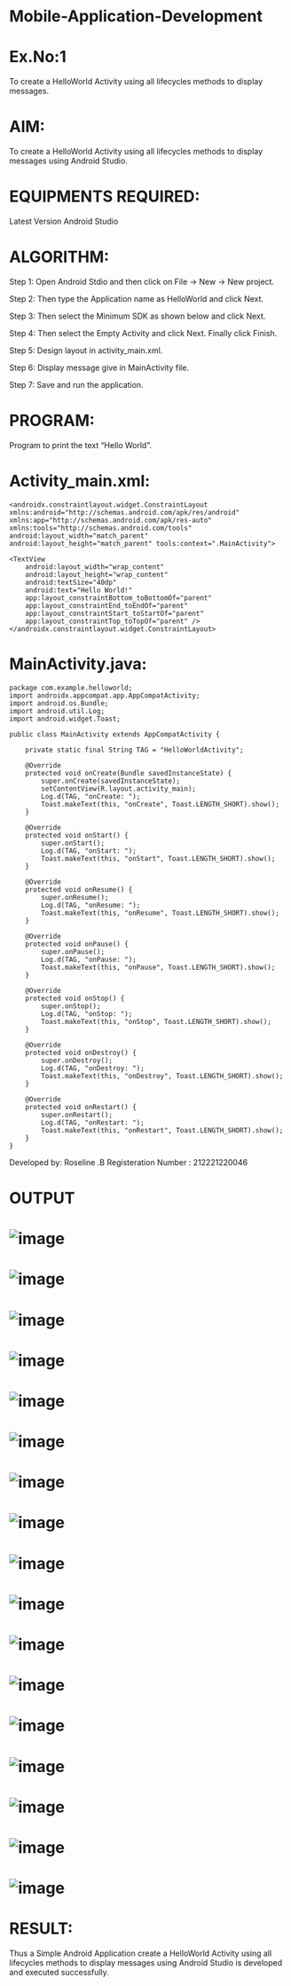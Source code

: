 # Mobile-Application-Development
# Ex.No:1
To create a HelloWorld Activity using all lifecycles methods to display messages.
# AIM:
To create a HelloWorld Activity using all lifecycles methods to display messages using Android Studio.

# EQUIPMENTS REQUIRED:
Latest Version Android Studio

# ALGORITHM:
Step 1: Open Android Stdio and then click on File -> New -> New project.

Step 2: Then type the Application name as HelloWorld and click Next.

Step 3: Then select the Minimum SDK as shown below and click Next.

Step 4: Then select the Empty Activity and click Next. Finally click Finish.

Step 5: Design layout in activity_main.xml.

Step 6: Display message give in MainActivity file.

Step 7: Save and run the application.

# PROGRAM:
Program to print the text “Hello World”.

# Activity_main.xml:
```
<androidx.constraintlayout.widget.ConstraintLayout xmlns:android="http://schemas.android.com/apk/res/android" xmlns:app="http://schemas.android.com/apk/res-auto" xmlns:tools="http://schemas.android.com/tools" android:layout_width="match_parent" android:layout_height="match_parent" tools:context=".MainActivity">

<TextView
    android:layout_width="wrap_content"
    android:layout_height="wrap_content"
    android:textSize="40dp"
    android:text="Hello World!"
    app:layout_constraintBottom_toBottomOf="parent"
    app:layout_constraintEnd_toEndOf="parent"
    app:layout_constraintStart_toStartOf="parent"
    app:layout_constraintTop_toTopOf="parent" />
</androidx.constraintlayout.widget.ConstraintLayout>
```
# MainActivity.java:
```
package com.example.helloworld;
import androidx.appcompat.app.AppCompatActivity;
import android.os.Bundle;
import android.util.Log;
import android.widget.Toast;

public class MainActivity extends AppCompatActivity {

    private static final String TAG = "HelloWorldActivity";

    @Override
    protected void onCreate(Bundle savedInstanceState) {
        super.onCreate(savedInstanceState);
        setContentView(R.layout.activity_main);
        Log.d(TAG, "onCreate: ");
        Toast.makeText(this, "onCreate", Toast.LENGTH_SHORT).show();
    }

    @Override
    protected void onStart() {
        super.onStart();
        Log.d(TAG, "onStart: ");
        Toast.makeText(this, "onStart", Toast.LENGTH_SHORT).show();
    }

    @Override
    protected void onResume() {
        super.onResume();
        Log.d(TAG, "onResume: ");
        Toast.makeText(this, "onResume", Toast.LENGTH_SHORT).show();
    }

    @Override
    protected void onPause() {
        super.onPause();
        Log.d(TAG, "onPause: ");
        Toast.makeText(this, "onPause", Toast.LENGTH_SHORT).show();
    }

    @Override
    protected void onStop() {
        super.onStop();
        Log.d(TAG, "onStop: ");
        Toast.makeText(this, "onStop", Toast.LENGTH_SHORT).show();
    }

    @Override
    protected void onDestroy() {
        super.onDestroy();
        Log.d(TAG, "onDestroy: ");
        Toast.makeText(this, "onDestroy", Toast.LENGTH_SHORT).show();
    }

    @Override
    protected void onRestart() {
        super.onRestart();
        Log.d(TAG, "onRestart: ");
        Toast.makeText(this, "onRestart", Toast.LENGTH_SHORT).show();
    }
}
```
Developed by: Roseline .B Registeration Number : 212221220046
# OUTPUT
# ![image](https://github.com/Roselineb/Mobile-Application-Development/assets/128909895/8c4e6e52-ee80-4a2b-944a-ebe1183f3d10)
# ![image](https://github.com/Roselineb/Mobile-Application-Development/assets/128909895/ce97a24c-1935-4d3d-95fd-e38ebb456cab)
# ![image](https://github.com/Roselineb/Mobile-Application-Development/assets/128909895/f5be2c45-7a8c-4eeb-9e46-e57235b19ee7)
# ![image](https://github.com/Roselineb/Mobile-Application-Development/assets/128909895/19d961a3-48dd-405d-b609-33ecfffa911c)
# ![image](https://github.com/Roselineb/Mobile-Application-Development/assets/128909895/7829092a-f6c1-4edc-a645-34b1c29d7d4e)
# ![image](https://github.com/Roselineb/Mobile-Application-Development/assets/128909895/bc3966c6-75e7-4c9f-98cc-7e5792bcd7f3)
# ![image](https://github.com/Roselineb/Mobile-Application-Development/assets/128909895/ad4d37e8-c93b-45e5-8a92-d8d10056e3ea)
# ![image](https://github.com/Roselineb/Mobile-Application-Development/assets/128909895/7cfe6100-254b-4507-8f61-0b7f36ca3e83)
# ![image](https://github.com/Roselineb/Mobile-Application-Development/assets/128909895/7228a04b-c8d5-4b48-a7de-d88dfda24d10)
# ![image](https://github.com/Roselineb/Mobile-Application-Development/assets/128909895/a3994413-21bd-406f-b238-a5edc8b39ed4)
# ![image](https://github.com/Roselineb/Mobile-Application-Development/assets/128909895/e4080ee8-a58b-48d3-95f3-4a9a484ee8ea)
# ![image](https://github.com/Roselineb/Mobile-Application-Development/assets/128909895/a14a47a3-c3df-4f0a-b364-b914c1fc3e0d)
# ![image](https://github.com/Roselineb/Mobile-Application-Development/assets/128909895/c29e7346-1b69-4b54-b798-08dc90d730ce)
# ![image](https://github.com/Roselineb/Mobile-Application-Development/assets/128909895/8c63c112-e47e-4c4e-9126-7a70dd55720f)
# ![image](https://github.com/Roselineb/Mobile-Application-Development/assets/128909895/a4044ced-9f25-451a-922d-d9cbd0412318)
# ![image](https://github.com/Roselineb/Mobile-Application-Development/assets/128909895/162716a2-1850-4429-9f71-4b5e5c651a0e)
# ![image](https://github.com/Roselineb/Mobile-Application-Development/assets/128909895/3f4b4b6b-06b4-41ea-a953-8000a845ae87)
# RESULT:
Thus a Simple Android Application create a HelloWorld Activity using all lifecycles methods to display messages using Android Studio is developed and executed successfully.
